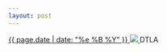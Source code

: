 ```yaml
---
layout: post
---
```


<p>
  <a href="/237">
    <time>{{ page.date | date: "%e %B %Y" }}</time>
    <img src="{{ site.assets_url }}/237.jpg">
  </a>
  DTLA
</p>
